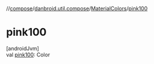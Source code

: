 //[compose](../../../index.md)/[danbroid.util.compose](../index.md)/[MaterialColors](index.md)/[pink100](pink100.md)

# pink100

[androidJvm]\
val [pink100](pink100.md): Color

